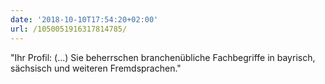 ```yaml
---
date: '2018-10-10T17:54:20+02:00'
url: /1050051916317814785/
---
```

"Ihr Profil: (...) Sie beherrschen branchenübliche Fachbegriffe in bayrisch, sächsisch und weiteren Fremdsprachen."
